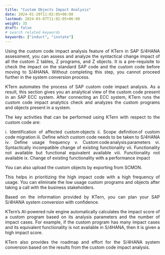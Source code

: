 ```yaml
---
title: "Custom Objects Impact Analysis"
date: 2024-01-28T11:02:05+06:00
lastmod: 2024-03-07T11:02:05+06:00
weight: 35
draft: false
# search related keywords
keywords: ["induct", "instate"]
---
```

<div style='text-align: justify;'>

Using the custom code impact analysis feature of KTern in SAP S/4HANA assessment, you can assess and analyze the syntactical change impact of all the custom Z tables, Z programs, and Z objects. It is a pre-requisite to check the impact on the standard SAP code and the custom code before moving to S/4HANA. Without completing this step, you cannot proceed further in the system conversion process.

KTern automates the process of SAP custom code impact analysis. As a result, this section gives you an analytical view of the custom code present in an SAP ECC system. After connecting an ECC system, KTern runs the custom code impact analytics check and analyzes the custom programs and objects present in a system.

The key activities that can be performed using KTern with respect to the custom code are:

i. Identification of affected custom objects
ii. Scope definition of custom code migration
iii. Define which custom code needs to be taken to S/4HANA
iv. Define usage frequency
v. Custom code analysis parameters
vi. Syntactically incompatible change of existing functionality
vii. Functionality not available but functional equivalent available
viii. Functionality not available
ix. Change of existing functionality with a performance impact

You can also upload the custom objects by exporting from SCMON.

This helps in prioritizing the high impact code with a high frequency of usage. You can eliminate the low usage custom programs and objects after taking a call with the business stakeholders.

[comment]:![](https://storage.googleapis.com/ktern-docs-files/cc-2.png)

Based on the information provided by KTern, you can plan your SAP S/4HANA system conversion with confidence.

KTern’s AI-powered rule engine automatically calculates the impact score of a custom program based on its analysis parameters and the number of impact cases. For example, if the custom program has many impact cases and its equivalent functionality is not available in S/4HANA, then it is given a high impact score.

KTern also provides the roadmap and effort for the S/4HANA system conversion based on the results from the custom code impact analysis.

</div>
